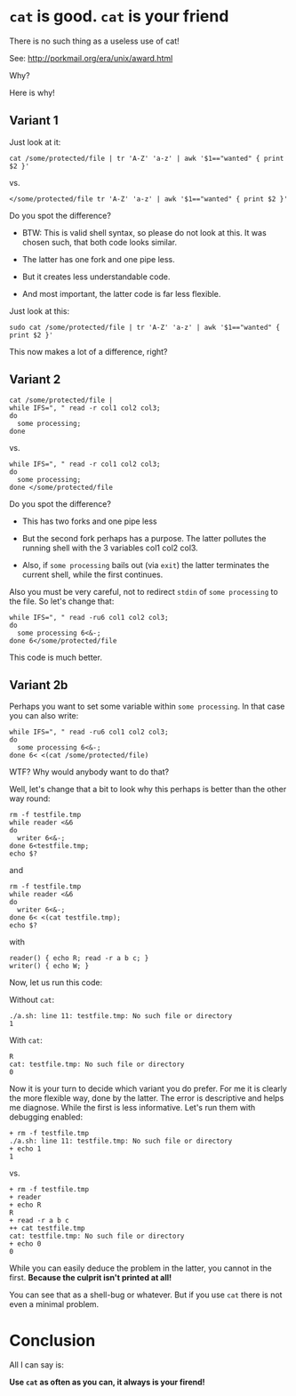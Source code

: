 # `cat` is good.  `cat` is your friend

There is no such thing as a useless use of cat!

See: http://porkmail.org/era/unix/award.html

Why?

Here is why!


## Variant 1

Just look at it:

    cat /some/protected/file | tr 'A-Z' 'a-z' | awk '$1=="wanted" { print $2 }'

vs.

    </some/protected/file tr 'A-Z' 'a-z' | awk '$1=="wanted" { print $2 }'

Do you spot the difference?

- BTW: This is valid shell syntax, so please do not look at this.  It was chosen such, that both code looks similar.

- The latter has one fork and one pipe less.

- But it creates less understandable code.

- And most important, the latter code is far less flexible.

Just look at this:

    sudo cat /some/protected/file | tr 'A-Z' 'a-z' | awk '$1=="wanted" { print $2 }'

This now makes a lot of a difference, right?


## Variant 2

    cat /some/protected/file |
    while IFS=", " read -r col1 col2 col3;
    do
      some processing;
    done

vs.

    while IFS=", " read -r col1 col2 col3;
    do
      some processing;
    done </some/protected/file

Do you spot the difference?

- This has two forks and one pipe less

- But the second fork perhaps has a purpose.  The latter pollutes the running shell with the 3 variables col1 col2 col3.

- Also, if `some processing` bails out (via `exit`) the latter terminates the current shell, while the first continues.

Also you must be very careful, not to redirect `stdin` of `some processing` to the file.  So let's change that:

    while IFS=", " read -ru6 col1 col2 col3;
    do
      some processing 6<&-;
    done 6</some/protected/file

This code is much better.

## Variant 2b

Perhaps you want to set some variable within `some processing`.  In that case you can also write:

    while IFS=", " read -ru6 col1 col2 col3;
    do
      some processing 6<&-;
    done 6< <(cat /some/protected/file)

WTF?  Why would anybody want to do that?

Well, let's change that a bit to look why this perhaps is better than the other way round:

    rm -f testfile.tmp
    while reader <&6
    do
      writer 6<&-;
    done 6<testfile.tmp;
    echo $?

and

    rm -f testfile.tmp
    while reader <&6
    do
      writer 6<&-;
    done 6< <(cat testfile.tmp);
    echo $?

with

    reader() { echo R; read -r a b c; }
    writer() { echo W; }

Now, let us run this code:

Without `cat`:

    ./a.sh: line 11: testfile.tmp: No such file or directory
    1

With `cat`:

    R
    cat: testfile.tmp: No such file or directory
    0

Now it is your turn to decide which variant you do prefer.  For me it is clearly the more flexible way, done by the latter.
The error is descriptive and helps me diagnose.  While the first is less informative.  Let's run them with debugging enabled:

    + rm -f testfile.tmp
    ./a.sh: line 11: testfile.tmp: No such file or directory
    + echo 1
    1

vs.

    + rm -f testfile.tmp
    + reader
    + echo R
    R
    + read -r a b c
    ++ cat testfile.tmp
    cat: testfile.tmp: No such file or directory
    + echo 0
    0

While you can easily deduce the problem in the latter, you cannot in the first.  **Because the culprit isn't printed at all!**

You can see that as a shell-bug or whatever.  But if you use `cat` there is not even a minimal problem.

# Conclusion

All I can say is:

**Use `cat` as often as you can, it always is your firend!**
